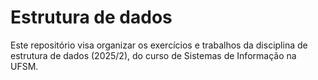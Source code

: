 # Estrutura de dados
Este repositório visa organizar os exercícios e trabalhos da disciplina de estrutura de dados (2025/2), do curso de Sistemas de Informação na UFSM.
